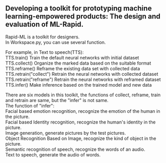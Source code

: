 ## Developing a toolkit for prototyping machine learning-empowered products: The design and evaluation of ML-Rapid.
Rapid-ML is a toolkit for designers.  
In Workspace.py, you can use several function.  

For example, in Text to speech(TTS):  
TTS.train() Train the default neural networks with initial dataset  
TTS.collect() Organize the marked data based on the suitable format  
TTS.reframe() Reframe the existing data set with collected data  
TTS.retrain("collect") Retrain the neural networks with collected dataset  
TTS.retrain("reframe") Retrain the neural networks with reframed dataset  
TTS.infer() Make inference based on the trained model and new data  
  
There are six models in this toolkit, the functions of collect, reframe, train and retrain are same, but the "infer" is not same.  
The function of "infer":   
Facial based emotion recognition, recognize the emotion of the human in the picture.  
Facial based Identity recognition, recognize the human's identity in the picture.  
Image generation, generate pictures by the test pictures.  
Object Recognition Based on Image, recognize the kind of object in the picture.  
Semantic recognition of speech, recognize the words of an audio.  
Text to speech, generate the audio of words.  
